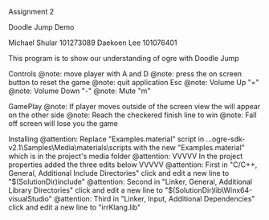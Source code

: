Assignment 2 

Doodle Jump Demo

Michael Shular 101273089
Daekoen Lee 101076401

This program is to show our understanding of ogre with Doodle Jump

Controls
@note: move player with A and D
@note: press the on screen button to reset the game
@note: quit application Esc
@note: Volume Up "="
@note: Volume Down "-"
@note: Mute "m"

GamePlay
@note: If player moves outside of the screen view the will appear on the other side
@note: Reach the checkered finish line to win
@note: Fall off screen will lose you the game

Installing
@attention: Replace "Examples.material" script in ...ogre-sdk-v2.1\Samples\Media\materials\scripts with the new "Examples.material" which is in the project's media folder
@attention: VVVVV In the project properties added the three edits below VVVVV
@attention: First in "C/C++, General, Additional Include Directories" click and edit a new line to "$(SolutionDir)include"
@attention: Second in "Linker, General, Additional Library Directories" click and edit a new line to "$(SolutionDir)lib\Winx64-visualStudio"
@attention: Third in "Linker, Input, Additional Dependencies" click and edit a new line to "irrKlang.lib"